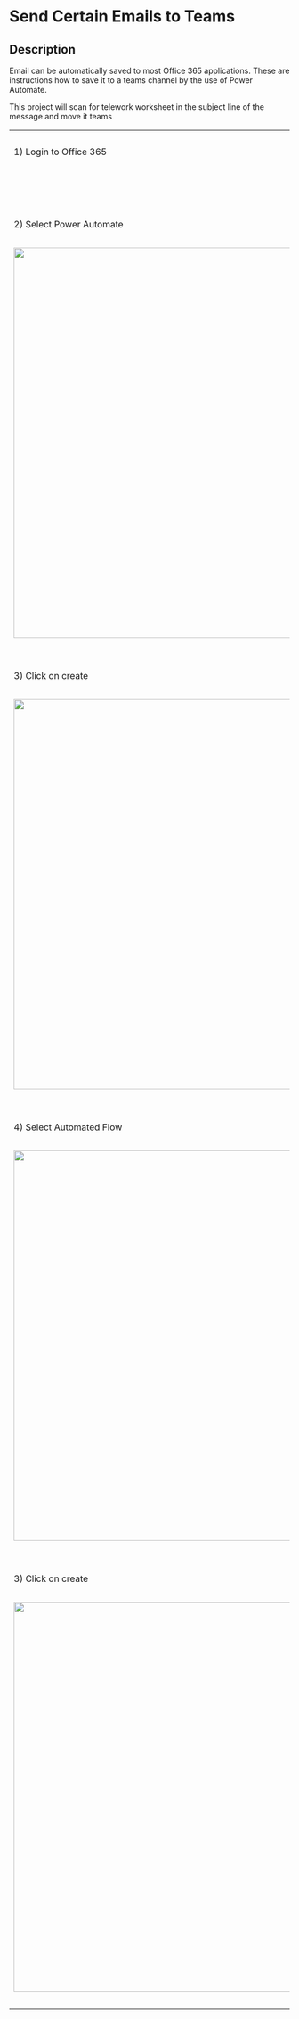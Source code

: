 # Send Certain Emails to Teams

## Description
Email can be automatically saved to most Office 365 applications.
These are instructions how to save it to a teams channel by the use of 
Power Automate.

This project will scan for telework worksheet in the subject line of the message and move it 
teams


<table>
    <tr>
      <td>&nbsp;</td>
    </tr>
    <tr>
      <td> 1) Login to Office 365 </td>
    </tr>
    <tr>
      <td>&nbsp;</td>
    </tr>
    <tr>
      <td>&nbsp;</td>
    </tr>
    <tr>
      <td>&nbsp;</td>
    </tr>
    <tr>
      <td>&nbsp;</td>
    </tr>
    <tr>
      <td> 2) Select Power Automate </td>
    </tr>
    <tr>
      <td>&nbsp;</td>
    </tr>
    <tr>
      <td><a href="images2/pa2.png"><img src="images2/pa2.png" width="700"></a></td>
    </tr>
    <tr>
      <td>&nbsp;</td>
    </tr>  
     <tr>
      <td>&nbsp;</td>
    </tr>
    <tr>
      <td> 3) Click on create </td>
    </tr>
    <tr>
      <td>&nbsp;</td>
    </tr>
    <tr>
      <td><a href="images2/pa3.png"><img src="images2/pa3.png" width="700"></a></td>
    </tr>
    <tr>
      <td>&nbsp;</td>
    </tr>     
<tr>
      <td>&nbsp;</td>
    </tr>
    <tr>
      <td> 4) Select Automated Flow </td>
    </tr>
    <tr>
      <td>&nbsp;</td>
    </tr>
    <tr>
      <td><a href="images2/pa4png.png"><img src="images2/pa4png.png" width="700"></a></td>
    </tr>
    <tr>
      <td>&nbsp;</td>
    </tr>  
     <tr>
      <td>&nbsp;</td>
    </tr>
    <tr>
      <td> 3) Click on create </td>
    </tr>
    <tr>
      <td>&nbsp;</td>
    </tr>
    <tr>
      <td><a href="images2/pa3.png"><img src="images2/pa3.png" width="700"></a></td>
    </tr>
    <tr>
      <td>&nbsp;</td>
    </tr>               
</table>
